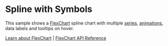 Spline with Symbols
======================

This sample shows a [FlexChart](https://www.grapecity.com/wijmo/api/classes/wijmo_chart.flexchart.html) spline chart with multiple [series](https://www.grapecity.com/wijmo/api/classes/wijmo_chart.flexchart.html#series), [animations](https://www.grapecity.com/wijmo/api/modules/wijmo_chart_animation.html), data labels and tooltips on hover.

[Learn about FlexChart](https://www.grapecity.com/wijmo-flexchart) | [FlexChart API Reference](https://www.grapecity.com/wijmo/api/classes/wijmo_chart.flexchart.html)